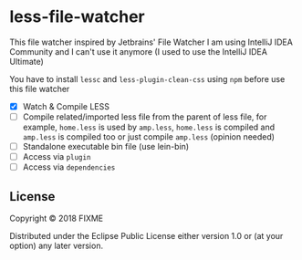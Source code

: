 # less-file-watcher 

This file watcher inspired by Jetbrains' File Watcher
I am using IntelliJ IDEA Community and I can't use it anymore (I used to use the IntelliJ IDEA Ultimate)

You have to install `lessc` and `less-plugin-clean-css` using `npm` before use this file watcher

- [x] Watch & Compile LESS
- [ ] Compile related/imported less file from the parent of less file, for example, `home.less` is used by `amp.less`, `home.less` is compiled and `amp.less` is compiled too or just compile `amp.less` (opinion needed)
- [ ] Standalone executable bin file (use lein-bin)
- [ ] Access via `plugin`
- [ ] Access via `dependencies`

## License

Copyright © 2018 FIXME

Distributed under the Eclipse Public License either version 1.0 or (at
your option) any later version.

